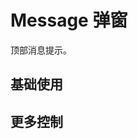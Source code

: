 <script setup>
import GovMessageBase from "./examples/message/message-base.vue"
import GovMessageOption from "./examples/message/message-option.vue"
</script>


# Message 弹窗

顶部消息提示。

## 基础使用

<GovMessageBase />

## 更多控制

<GovMessageOption />
